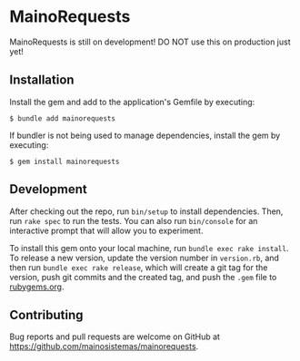 # MainoRequests
MainoRequests is still on development! DO NOT use this on production just yet!

## Installation

Install the gem and add to the application's Gemfile by executing:

    $ bundle add mainorequests

If bundler is not being used to manage dependencies, install the gem by executing:

    $ gem install mainorequests

## Development

After checking out the repo, run `bin/setup` to install dependencies. Then, run `rake spec` to run the tests. You can also run `bin/console` for an interactive prompt that will allow you to experiment.

To install this gem onto your local machine, run `bundle exec rake install`. To release a new version, update the version number in `version.rb`, and then run `bundle exec rake release`, which will create a git tag for the version, push git commits and the created tag, and push the `.gem` file to [rubygems.org](https://rubygems.org).

## Contributing

Bug reports and pull requests are welcome on GitHub at https://github.com/mainosistemas/mainorequests.
